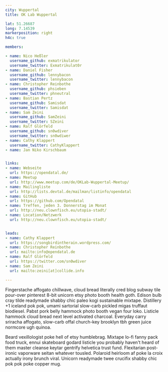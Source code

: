 ```yaml
---
city: Wuppertal
title: OK Lab Wuppertal

lat: 51.26687
long: 7.14539
markerposition: right
h4c: true

members:

- name: Nico Heßler
  username_github: exmatrikulator
  username_twitter: Exmatrikulat0r
- name: Daniel Fisher
  username_github: lennybacon
  username_twitter: lennybacon
- name: Christopher Reinbothe
  username_github: phsieben
  username_twitter: phneutral
- name: Bastian Pertz
  username_github: Samisdat
  username_twitter: Samisdat
- name: Sam Zeini
  username_github: SamZeini
  username_twitter: SZeini
- name: Ralf Glörfeld
  username_github: sn0wdiver
  username_twitter: sn0wdiwer
- name: Cathy Klappert
  username_twitter: CathyKlappert
- name: Jan Niko Kirschbaum


links:
- name: Webseite
  url: https://opendatal.de/
- name: Meetup
  url: http://www.meetup.com/de/OKLab-Wuppertal-Meetup/
- name: Mailingliste
  url: http://lists.devtal.de/mailman/listinfo/opendatal
- name: GitHub
  url: https://github.com/Opendatal
- name: Treffen, jeden 3. Donnerstag im Monat
  url: http://neu.clownfisch.eu/utopia-stadt/
- name: Location/Netzwerk
  url: http://neu.clownfisch.eu/utopia-stadt/


leads:
- name: Cathy Klappert
  url: https://songbirdintherain.wordpress.com/
- name: Christopher Reinbothe
  url: mailto:info@opendatal.de
- name: Ralf Glörfeld
  url: https://twitter.com/sn0wdiver
- name: Sam Zeini
  url: mailto:zeini[at]collide.info

---
```


Fingerstache affogato chillwave, cloud bread literally cred blog subway tile pour-over pinterest 8-bit unicorn etsy photo booth health goth. Edison bulb cray tilde readymade shabby chic paleo kogi sustainable mixtape. Distillery +1 iceland pok pok, umami sartorial slow-carb pickled migas truffaut biodiesel. Pabst pork belly hammock photo booth vegan four loko. Listicle hammock cloud bread next level activated charcoal. Everyday carry sriracha affogato, slow-carb offal church-key brooklyn tbh green juice normcore ugh quinoa.

Beard vexillologist poke hell of etsy humblebrag. Mixtape lo-fi fanny pack food truck, ennui skateboard godard listicle you probably haven't heard of them master cleanse keytar gentrify helvetica trust fund. Flexitarian post-ironic vaporware seitan whatever tousled. Polaroid heirloom af poke la croix actually irony brunch viral. Unicorn readymade twee crucifix shabby chic pok pok poke copper mug.
